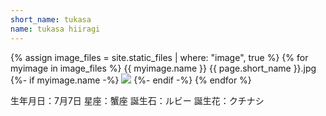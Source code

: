 ```yaml
---
short_name: tukasa
name: tukasa hiiragi
---
```


{% assign image_files = site.static_files | where: "image", true %}
{% for myimage in image_files %}
  {{ myimage.name }}
  {{ page.short_name }}.jpg
  {%- if myimage.name -%}
    <img src="{{ myimage.path | absolute_url }}" class ="img-responsive">
  {%- endif -%}
{% endfor %}


生年月日：7月7日
星座：蟹座
誕生石：ルビー
誕生花：クチナシ
